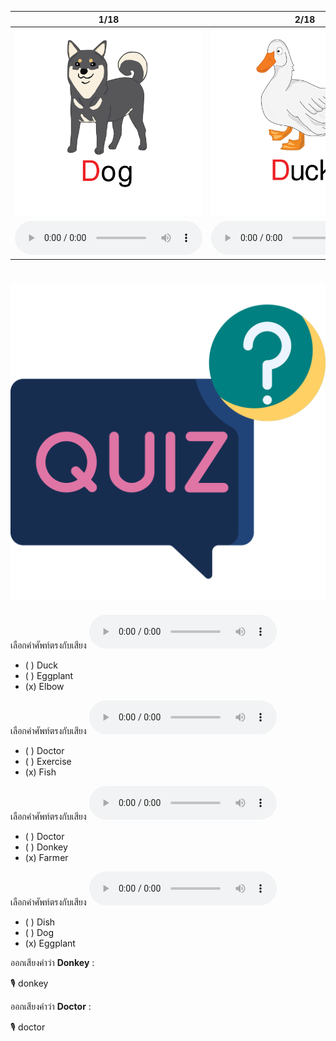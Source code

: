 <div class="carrousel">


|1/18|2/18|3/18|4/18|5/18|6/18|7/18|8/18|9/18|10/18|11/18|12/18|13/18|14/18|15/18|16/18|17/18|18/18|
| :----: | :----: | :----: | :----: | :----: | :----: | :----: | :----: | :----: | :----: | :----: | :----: | :----: | :----: | :----: | :----: | :----: | :----: |
|![](/media/img/D-E-F__dog.svg)|![](/media/img/D-E-F__duck.svg)|![](/media/img/D-E-F__donkey.svg)|![](/media/img/D-E-F__doctor.svg)|![](/media/img/D-E-F__desk.svg)|![](/media/img/D-E-F__dish.svg)|![](/media/img/D-E-F__elephant.svg)|![](/media/img/D-E-F__egg.svg)|![](/media/img/D-E-F__elbow.svg)|![](/media/img/D-E-F__exercise.svg)|![](/media/img/D-E-F__eggplant.svg)|![](/media/img/D-E-F__envelope.svg)|![](/media/img/D-E-F__fish.svg)|![](/media/img/D-E-F__flower.svg)|![](/media/img/D-E-F__farmer.svg)|![](/media/img/D-E-F__football.svg)|![](/media/img/D-E-F__fork.svg)|![](/media/img/D-E-F__five.svg)|
|![](/media/audio/dog.mp3)|![](/media/audio/duck.mp3)|![](/media/audio/donkey.mp3)|![](/media/audio/doctor.mp3)|![](/media/audio/desk.mp3)|![](/media/audio/dish.mp3)|![](/media/audio/elephant.mp3)|![](/media/audio/egg.mp3)|![](/media/audio/elbow.mp3)|![](/media/audio/exercise.mp3)|![](/media/audio/eggplant.mp3)|![](/media/audio/envelope.mp3)|![](/media/audio/fish.mp3)|![](/media/audio/flower.mp3)|![](/media/audio/farmer.mp3)|![](/media/audio/football.mp3)|![](/media/audio/fork.mp3)|![](/media/audio/five.mp3)|

</div>



# ![icon](/media/icons/quiz.svg) 


เลือกคำศัพท์ตรงกับเสียง ![](/media/audio/elbow.mp3) 
 - ( ) Duck
 - ( ) Eggplant
 - (x) Elbow


เลือกคำศัพท์ตรงกับเสียง ![](/media/audio/fish.mp3) 
 - ( ) Doctor
 - ( ) Exercise
 - (x) Fish


เลือกคำศัพท์ตรงกับเสียง ![](/media/audio/farmer.mp3) 
 - ( ) Doctor
 - ( ) Donkey
 - (x) Farmer


เลือกคำศัพท์ตรงกับเสียง ![](/media/audio/eggplant.mp3) 
 - ( ) Dish
 - ( ) Dog
 - (x) Eggplant

ออกเสียงคำว่า **Donkey** :

🎙️ donkey

ออกเสียงคำว่า **Doctor** :

🎙️ doctor

